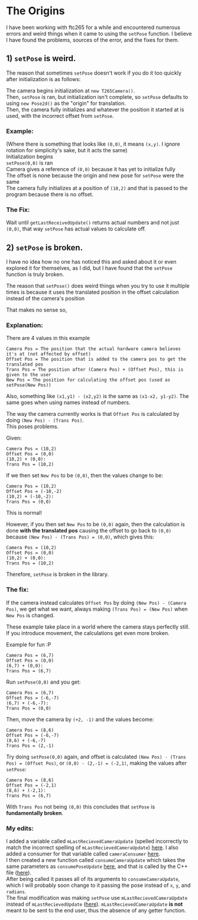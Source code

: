 # The Origins
I have been working with ftc265 for a while and encountered numerous errors and weird things when it came to using the `setPose` function. I believe I have found the problems, sources of the error, and the fixes for them.

## 1) `setPose` is weird.
The reason that sometimes `setPose` doesn't work if you do it too quickly after initialization is as follows:

The camera begins initialization at `new T265Camera()`.\
Then, `setPose` is ran, but initialization isn't complete, so `setPose` defaults to using `new Pose2d()` as the "origin"
for translation.\
Then, the camera fully initializes and whatever the position it started at is used, with the incorrect offset from
`setPose`.

### Example:
(Where there is something that looks like `(0,0)`, it means `(x,y)`. I ignore rotation for simplicity's sake, but it
acts the same)\
Initialization begins\
`setPose(0,0)` is ran\
Camera gives a reference of `(0,0)` because it has yet to initialize fully\
The offset is none because the origin and new pose for `setPose` were the same\
The camera fully initializes at a position of `(10,2)` and that is passed to the program because there is no offset.

### The Fix:
Wait until `getLastReceivedUpdate()` returns actual numbers and not just `(0,0)`, that way `setPose` has actual values
to calculate off.

## 2) `setPose` is broken.
I have no idea how no one has noticed this and asked about it or even explored it for themselves, as I did, but I have
found that the `setPose` function is truly broken.

The reason that `setPose()` does weird things when you try to use it multiple times is because it uses the translated
position in the offset calculation instead of the camera's position

That makes no sense so,
### Explanation:
There are 4 values in this example
```
Camera Pos = The position that the actual hardware camera believes it's at (not affected by offset)
Offset Pos = The position that is added to the camera pos to get the translated pos
Trans Pos = The position after (Camera Pos) + (Offset Pos), this is given to the user
New Pos = The position for calculating the offset pos (used as setPose(New Pos))
```
Also, something like `(x1,y1) - (x2,y2)` is the same as `(x1-x2, y1-y2)`. The same goes when using names instead of numbers.

The way the camera currently works is that `Offset Pos` is calculated by doing `(New Pos) - (Trans Pos)`.\
This poses problems.

Given:
```
Camera Pos = (10,2)
Offset Pos = (0,0)
(10,2) + (0,0):
Trans Pos = (10,2)
```

If we then set `New Pos` to be `(0,0)`, then the values change to be:
```
Camera Pos = (10,2)
Offset Pos = (-10,-2)
(10,2) + (-10,-2):
Trans Pos = (0,0)
```
This is normal!

However, if you then set `New Pos` to be `(0,0)` again, then the calculation is done **with the translated pos** causing
the offset to go back to `(0,0)` because `(New Pos) - (Trans Pos) = (0,0)`, which gives this:
```
Camera Pos = (10,2)
Offset Pos = (0,0)
(10,2) + (0,0):
Trans Pos = (10,2)
```

Therefore, `setPose` is broken in the library.

### The fix:
If the camera instead calculates `Offset Pos` by doing `(New Pos) - (Camera Pos)`, we get what we want, always making
`(Trans Pos) = (New Pos)` when `New Pos` is changed.

These example take place in a world where the camera stays perfectly still. If you introduce movement, the calculations
get even more broken.

Example for fun :P
```
Camera Pos = (6,7)
Offset Pos = (0,0)
(6,7) + (0,0):
Trans Pos = (6,7)
```
Run `setPose(0,0)` and you get:
```
Camera Pos = (6,7)
Offset Pos = (-6,-7)
(6,7) + (-6,-7):
Trans Pos = (0,0)
```

Then, move the camera by `(+2, -1)` and the values become:
```
Camera Pos = (8,6)
Offset Pos = (-6,-7)
(8,6) + (-6,-7)
Trans Pos = (2,-1)
```

Try doing `setPose(0,0)` again, and offset is calculated `(New Pos) - (Trans Pos) = (Offset Pos)`, or `(0,0) - (2,-1) = (-2,1)`, making the values after `setPose`:
```
Camera Pos = (8,6)
Offset Pos = (-2,1)
(8,6) + (-2,1):
Trans Pos = (6,7)
```
With `Trans Pos` not being `(0,0)` this concludes that `setPose` is **fundamentally broken**.

### My edits:
I added a variable called `mLastRecievedCameraUpdate` (spelled incorrectly to match the incorrect spelling of `mLastRecievedCameraUpdate`) [here](https://github.com/Sparib/ftc265/blob/master/lib/src/main/java/com/spartronics4915/lib/T265Camera.java#L90).
I also added a consumer for that variable called `cameraConsumer` [here](https://github.com/Sparib/ftc265/blob/master/lib/src/main/java/com/spartronics4915/lib/T265Camera.java#L95-L100). \
I then created a new function called `consumeCameraUpdate` which takes the same parameters as `consumePoseUpdate` [here](https://github.com/Sparib/ftc265/blob/master/lib/src/main/java/com/spartronics4915/lib/T265Camera.java#L363-L376), and that is called by the C++ file ([here](https://github.com/Sparib/ftc265/blob/master/lib/src/main/cpp/t265wrapper.cpp#L226)). \
After being called it passes all of its arguments to `consumeCameraUpdate`, which I will probably soon change to it passing the pose instead of `x`, `y`, and `radians`.\
The final modification was making `setPose` use `mLastRecievedCameraUpdate` instead of `mLastRecievedUpdate` ([here](https://github.com/Sparib/ftc265/blob/master/lib/src/main/java/com/spartronics4915/lib/T265Camera.java#L339-L341)).
`mLastRecievedCameraUpdate` **is not** meant to be sent to the end user, thus the absence of any getter function.
